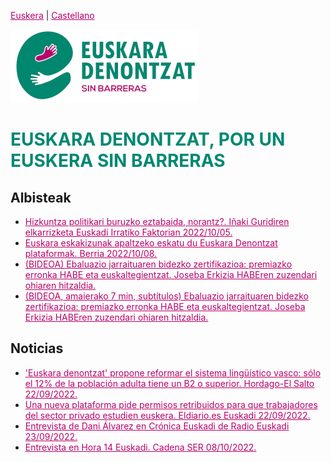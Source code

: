 [Euskera](/) | [Castellano](es)

<img src="img/logo_euskara-denontzat_p.png" alt="Logo Euskara Denontzat sin barreras">

<h1 id="euskaradenontzat" style="margin-bottom: 10px;padding-bottom: 0;text-decoration: none !important;"><span style="color:#008871;">EUSKARA DENONTZAT, POR UN EUSKERA SIN BARRERAS</span> </h1>

## Albisteak

* [Hizkuntza politikari buruzko eztabaida, norantz?. Iñaki Guridiren elkarrizketa Euskadi Irratiko Faktorian 2022/10/05.](https://www.eitb.eus/eu/irratia/euskadi-irratia/programak/faktoria/osoa/8976416/hizkuntza-politikari-buruzko-eztabaida-norantz/)
* [Euskara eskakizunak apaltzeko eskatu du Euskara Denontzat plataformak. Berria 2022/10/08.](https://www.berria.eus/albisteak/219235/euskara-eskakizunak-apaltzeko-eskatu-du-euskara-denontzat-plataformak.htm)
* [(BIDEOA) Ebaluazio jarraituaren bidezko zertifikazioa: premiazko erronka HABE eta euskaltegientzat. Joseba Erkizia HABEren zuzendari ohiaren hitzaldia.](https://www.youtube.com/watch?v=NgdYM29SmAw)
* [(BIDEOA, amaierako 7 min, subtítulos) Ebaluazio jarraituaren bidezko zertifikazioa: premiazko erronka HABE eta euskaltegientzat. Joseba Erkizia HABEren zuzendari ohiaren hitzaldia.](https://www.youtube.com/watch?v=LILUWiHPfkY)


## Noticias

* ['Euskara denontzat' propone reformar el sistema lingüístico vasco: sólo el 12% de la población adulta tiene un B2 o superior. Hordago-El Salto 22/09/2022.](https://www.elsaltodiario.com/euskera/euskara-denontzat-propone-reformar-el-sistema-de-examenes-y-perfiles-linguisticos)
* [Una nueva plataforma pide permisos retribuidos para que trabajadores del sector privado estudien euskera. Eldiario.es Euskadi 22/09/2022.](https://www.eldiario.es/euskadi/nueva-plataforma-pide-permisos-retribuidos-trabajadores-sector-privado-estudien-euskera_1_9557188.html)
* <a href="mp3/CronicaEuskadi.RadioEuskadi.mp3">Entrevista de Dani Álvarez en Crónica Euskadi de Radio Euskadi 23/09/2022.</a>
* [Entrevista en Hora 14 Euskadi. Cadena SER 08/10/2022.](https://cadenaser.com/euskadi/2022/10/08/la-iniciativa-euskara-denontzat-pide-adaptar-la-exigencia-de-euskera-a-la-realidad-linguistica-de-cada-zona-radio-bilbao/)

<meta property="og:title" content="euskaradenontzat">
<style>
h1:nth-child(1) {
  visibility: hidden;
  line-height: 0;
}
.pressbutton {
    background-color: #008871;
    border: none;
    color: white;
    padding: 15px 32px;
    text-align: center;
    text-decoration: none;
    display: inline-block;
    font-size: 16px;
    text-align: center;
    border-radius: 20px;
}
a {
 color: #ba006b;
}
</style>
